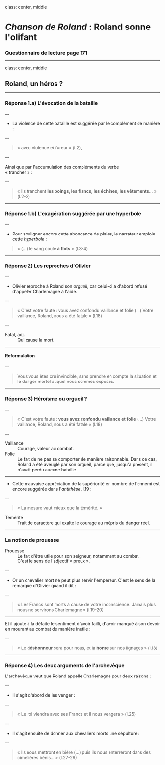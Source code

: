 class: center, middle

# *Chanson de Roland* : Roland sonne l'olifant

### Questionnaire de lecture page 171

---

class: center, middle

## Roland, un héros ?

---

### Réponse 1.a) L'évocation de la bataille

--

+ La violence de cette bataille est suggérée par le complément de manière :

--

> « avec violence et fureur » (l.2), 

--

Ainsi que par l'accumulation des compléments du verbe <br />
« trancher » :

--

> « Ils tranchent **les poings, les flancs, les échines, les vêtements**... » (l.2-3)

---

### Réponse 1.b) L'exagération suggérée par une hyperbole

--

+ Pour souligner encore cette abondance de plaies, le narrateur emploie cette *hyperbole* :

> « (...) le sang coule **à flots** » (l.3-4)

---

### Réponse 2) Les reproches d'Olivier

--

+ Olivier reproche à Roland son *orgueil*, car celui-ci a d'abord refusé d'appeler Charlemagne à l'aide. 

--

> « C'est votre faute : vous avez confondu vaillance et folie (...) Votre vaillance, Roland, nous a été fatale » (l.18)

--

<dl>
  <dt>Fatal, adj.</dt>
  <dd>Qui cause la mort.</dd>
</dl>

---

#### Reformulation

--

> Vous vous êtes cru invincible, sans prendre en compte la situation et le danger mortel auquel nous sommes exposés.

---

### Réponse 3) Héroïsme ou orgueil ?

--

> « C'est votre faute : **vous avez confondu vaillance et folie** (...) Votre vaillance, Roland, nous a été fatale » (l.18)

--

<dl>
  <dt>Vaillance</dt>
  <dd>Courage, valeur au combat.</dd>
  <dt>Folie</dt>
  <dd>Le fait de ne pas se comporter de manière raisonnable. Dans ce cas, Roland a été aveuglé par son orgueil, parce que, jusqu'à présent, il n'avait perdu aucune bataille.</dd>
</dl>

---

+ Cette mauvaise appréciation de la supériorité en nombre de l'ennemi est encore suggérée dans l'*antithèse*, l.19 :

--

> « La mesure vaut mieux que la témérité. »

<dl>
  <dt>Témérité</dt>
  <dd>Trait de caractère qui exalte le courage au mépris du danger réel.</dd>
</dl>

---

### La notion de prouesse

<dl>
  <dt>Prouesse</dt>
  <dd>Le fait d'être utile pour son seigneur, notamment au combat.<br />
  C'est le sens de l'adjectif « preux ».
  </dd>
</dl>

--

+ Or un chevalier mort ne peut plus servir l'empereur. C'est le sens de la remarque d'Olivier quand il dit :

--

> « Les Francs sont morts à cause de votre inconscience. Jamais plus nous ne servirons Charlemagne » (l.19-20)

---

Et il ajoute à la défaite le sentiment d'avoir failli, d'avoir manqué à son devoir en mourant au combat de manière inutile :

--

> « Le **déshonneur** sera pour nous, et la **honte** sur nos lignages » (l.13)

---

### Réponse 4) Les deux arguments de l'archevêque

L'archevêque veut que Roland appelle Charlemagne pour deux raisons :

--

+ Il s'agit d'abord de les venger :

--

>  « Le roi viendra avec ses Francs et il nous vengera » (l.25)

--

+ Il s'agit ensuite de donner aux chevaliers morts une sépulture :

--

> « Ils nous mettront en bière (...) puis ils nous enterreront dans des cimetières bénis... » (l.27-29)

